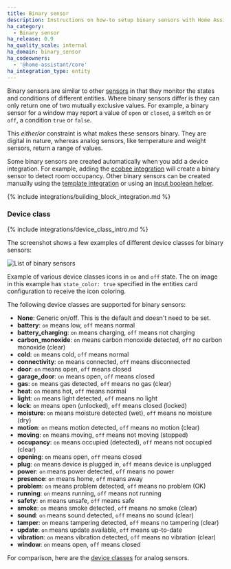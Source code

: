 ```yaml
---
title: Binary sensor
description: Instructions on how-to setup binary sensors with Home Assistant.
ha_category:
  - Binary sensor
ha_release: 0.9
ha_quality_scale: internal
ha_domain: binary_sensor
ha_codeowners:
  - '@home-assistant/core'
ha_integration_type: entity
---
```


Binary sensors are similar to other [sensors](/integrations/sensor) in that they
monitor the states and conditions of different entities. Where binary sensors
differ is they can only return one of two mutually exclusive values.
For example, a binary sensor for a window may report a value
of `open` or `closed`, a switch `on` or `off`, a condition `true` or `false`.

This *either/or* constraint is what makes these sensors binary. They are digital
in nature, whereas analog sensors, like temperature and weight sensors,
return a range of values.

Some binary sensors are created automatically when you add a device integration.
For example, adding the [ecobee integration](/integrations/ecobee/) will create
a binary sensor to detect room occupancy. Other binary sensors can be created
manually using the [template integration](/integrations/template/)
or using an [input boolean helper](/integrations/input_boolean).

{% include integrations/building_block_integration.md %}

### Device class

{% include integrations/device_class_intro.md %}

The screenshot shows a few examples of different device classes for binary sensors:

![List of binary sensors](/images/screenshots/binary_sensor_classes_icons.png)

Example of various device classes icons in `on` and `off` state. The on image
in this example has `state_color: true` specified in the entities card
configuration to receive the icon coloring.

The following device classes are supported for binary sensors:

- **None**: Generic on/off. This is the default and doesn't need to be set.
- **battery**: `on` means low, `off` means normal
- **battery_charging**: `on` means charging, `off` means not charging
- **carbon_monoxide**: `on` means carbon monoxide detected, `off` no carbon monoxide (clear)
- **cold**: `on` means cold, `off` means normal
- **connectivity**: `on` means connected, `off` means disconnected
- **door**: `on` means open, `off` means closed
- **garage_door**: `on` means open, `off` means closed
- **gas**: `on` means gas detected, `off` means no gas (clear)
- **heat**: `on` means hot, `off` means normal
- **light**: `on` means light detected, `off` means no light
- **lock**: `on` means open (unlocked), `off` means closed (locked)
- **moisture**: `on` means moisture detected (wet), `off` means no moisture (dry)
- **motion**: `on` means motion detected, `off` means no motion (clear)
- **moving**: `on` means moving, `off` means not moving (stopped)
- **occupancy**: `on` means occupied (detected), `off` means not occupied (clear)
- **opening**: `on` means open, `off` means closed
- **plug**: `on` means device is plugged in, `off` means device is unplugged
- **power**: `on` means power detected, `off` means no power
- **presence**: `on` means home, `off` means away
- **problem**: `on` means problem detected, `off` means no problem (OK)
- **running**: `on` means running, `off` means not running
- **safety**: `on` means unsafe, `off` means safe
- **smoke**: `on` means smoke detected, `off` means no smoke (clear)
- **sound**: `on` means sound detected, `off` means no sound (clear)
- **tamper**: `on` means tampering detected, `off` means no tampering (clear)
- **update**: `on` means update available, `off` means up-to-date
- **vibration**: `on` means vibration detected, `off` means no vibration (clear)
- **window**: `on` means open, `off` means closed

For comparison, here are the [device classes](https://www.home-assistant.io/integrations/sensor#device-class) for analog sensors.
